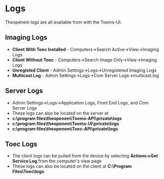 # Logs

Theopenem logs are all available from with the Toems-UI.  

## Imaging Logs
* **Client With Toec Installed** - Computers->Search Active->View->Imaging Logs
* **Client Without Toec** - Computers->Search Image Only->View->Imaging Logs
* **Unregisted Client** - Admin Settings->Logs->Unregistered Imaging Logs
* **Multicast Log** - Admin Settings->Logs->Com Server Logs->multicast.log

## Server Logs
* Admin Settings->Logs->Application Logs, Front End Logs, and Com Server Logs
* These logs can also be located on the server at
* **c:\program files\theopenem\Toems-API\private\logs**
* **c:\program files\theopenem\Toems-UI\private\logs**
* **c:\program files\theopenem\Toec-API\private\logs**

## Toec Logs
* The client logs can be pulled from the device by selecting **Actions->Get Service Log** from the computer's view page
* These logs can also be located on the client at **C:\Program Files\Toec\logs**





